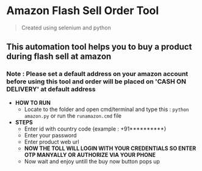 # Amazon Flash Sell Order Tool
> Created using selenium and python
## This automation tool helps you to buy a product during flash sell at amazon
### Note : Please set a default address on your amazon account before using this tool and order will be placed on 'CASH ON DELIVERY' at default address
- **HOW TO RUN**
  - Locate to the folder and open cmd/terminal and type this : `python amazon.py` or run the `runamazon.cmd` file
- **STEPS**
  - Enter id with country code {example : +91**********}
  - Enter your password
  - Enter product web url
  - **NOW THE TOLL WILL LOGIN WITH YOUR CREDENTIALS SO ENTER OTP MANYALLY OR AUTHORIZE VIA YOUR PHONE**
  - Now wait and enjoy untill the buy now button pops up 
 


